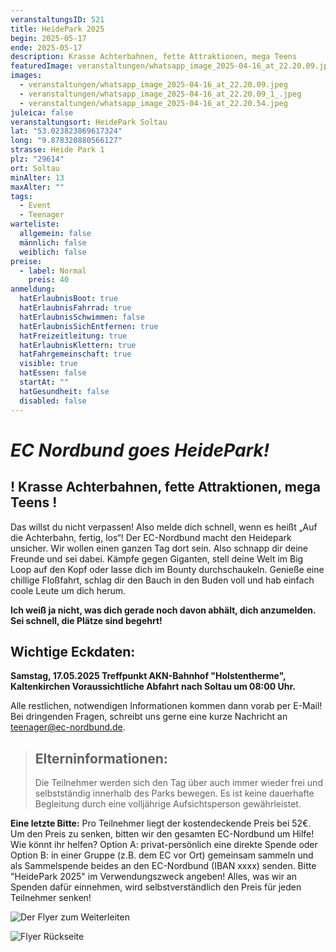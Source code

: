 ```yaml
---
veranstaltungsID: 521
title: HeidePark 2025
begin: 2025-05-17
ende: 2025-05-17
description: Krasse Achterbahnen, fette Attraktionen, mega Teens
featuredImage: veranstaltungen/whatsapp_image_2025-04-16_at_22.20.09.jpeg
images:
  - veranstaltungen/whatsapp_image_2025-04-16_at_22.20.09.jpeg
  - veranstaltungen/whatsapp_image_2025-04-16_at_22.20.09_1_.jpeg
  - veranstaltungen/whatsapp_image_2025-04-16_at_22.20.54.jpeg
juleica: false
veranstaltungsort: HeidePark Soltau
lat: "53.023823869617324"
long: "9.878320880566127"
strasse: Heide Park 1
plz: "29614"
ort: Soltau
minAlter: 13
maxAlter: ""
tags:
  - Event
  - Teenager
warteliste:
  allgemein: false
  männlich: false
  weiblich: false
preise:
  - label: Normal
    preis: 40
anmeldung:
  hatErlaubnisBoot: true
  hatErlaubnisFahrrad: true
  hatErlaubnisSchwimmen: false
  hatErlaubnisSichEntfernen: true
  hatFreizeitleitung: true
  hatErlaubnisKlettern: true
  hatFahrgemeinschaft: true
  visible: true
  hatEssen: false
  startAt: ""
  hatGesundheit: false
  disabled: false
---
```

# ***EC Nordbund goes HeidePark!***

## ! Krasse Achterbahnen, fette Attraktionen, mega Teens !

Das willst du nicht verpassen! Also melde dich schnell, wenn es heißt „Auf die Achterbahn, fertig, los“! 
Der EC-Nordbund macht den Heidepark unsicher. Wir wollen einen ganzen Tag dort sein. Also schnapp dir deine Freunde und sei dabei. Kämpfe gegen Giganten, stell deine Welt im Big Loop auf den Kopf oder lasse dich im Bounty durchschaukeln. Genieße eine chillige Floßfahrt, schlag dir den Bauch in den Buden voll und hab einfach coole Leute um dich herum.

**Ich weiß ja nicht, was dich gerade noch davon abhält, dich anzumelden. Sei schnell, die Plätze sind begehrt!**

## Wichtige Eckdaten:

**Samstag, 17.05.2025
Treffpunkt AKN-Bahnhof "Holstentherme", Kaltenkirchen
Voraussichtliche Abfahrt nach Soltau um 08:00 Uhr.**

Alle restlichen, notwendigen Informationen kommen dann vorab per E-Mail! Bei dringenden Fragen, schreibt uns gerne eine kurze Nachricht an teenager@ec-nordbund.de.

> ## Elterninformationen:
>
> Die Teilnehmer werden sich den Tag über auch immer wieder frei und selbstständig innerhalb des Parks bewegen. Es ist keine dauerhafte Begleitung durch eine volljährige Aufsichtsperson gewährleistet.



**Eine letzte Bitte:**
Pro Teilnehmer liegt der kostendeckende Preis bei 52€. Um den Preis zu senken, bitten wir den gesamten EC-Nordbund um Hilfe!
Wie könnt ihr helfen? 
Option A: privat-persönlich eine direkte Spende oder
Option B: in einer Gruppe (z.B. dem EC vor Ort) gemeinsam sammeln und als Sammelspende
beides an den EC-Nordbund (IBAN xxxx) senden. Bitte "HeidePark 2025" im Verwendungszweck angeben!
Alles, was wir an Spenden dafür einnehmen, wird selbstverständlich den Preis für jeden Teilnehmer senken!

![Der Flyer zum Weiterleiten](veranstaltungen/whatsapp_image_2025-04-16_at_22.20.09.jpeg "Der Flyer zum Weiterleiten")

![Flyer Rückseite](veranstaltungen/whatsapp_image_2025-04-16_at_22.20.09_1_.jpeg "Flyer Rückseite")
